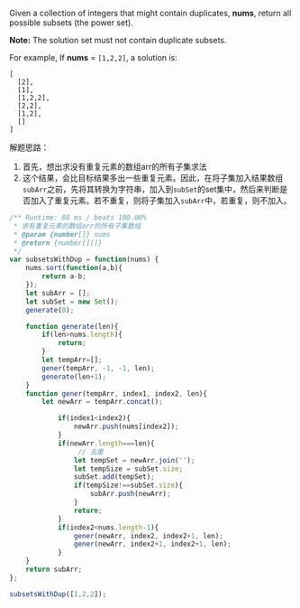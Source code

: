 Given a collection of integers that might contain duplicates, **nums**, return all possible subsets (the power set).

**Note:** The solution set must not contain duplicate subsets.

For example,
If **nums** = `[1,2,2]`, a solution is:

```
[
  [2],
  [1],
  [1,2,2],
  [2,2],
  [1,2],
  []
]
```



解题思路：

1. 首先，想出求没有重复元素的数组arr的所有子集求法
2. 这个结果，会比目标结果多出一些重复元素。因此，在将子集加入结果数组`subArr`之前，先将其转换为字符串，加入到`subSet`的set集中，然后来判断是否加入了重复元素。若不重复，则将子集加入`subArr`中，若重复，则不加入。

```javascript
/** Runtime: 88 ms / beats 100.00%
 * 求有重复元素的数组arr的所有子集数组
 * @param {number[]} nums
 * @return {number[][]}
 */
var subsetsWithDup = function(nums) {
	nums.sort(function(a,b){
		return a-b;
	});
	let subArr = [];
	let subSet = new Set();
	generate(0);

	function generate(len){
		if(len>nums.length){
			return;
		}
		let tempArr=[];
		gener(tempArr, -1, -1, len);
		generate(len+1);
	}
	function gener(tempArr, index1, index2, len){
		let newArr = tempArr.concat();

			if(index1<index2){
				newArr.push(nums[index2]);
			}
			if(newArr.length===len){
              	 // 去重
				let tempSet = newArr.join('');
				let tempSize = subSet.size;
				subSet.add(tempSet);
				if(tempSize!==subSet.size){
					subArr.push(newArr);
				}
				return;
			}
			if(index2<nums.length-1){
				gener(newArr, index2, index2+1, len);
				gener(newArr, index2+1, index2+1, len);
			}
	}
	return subArr;
};

subsetsWithDup([1,2,2]);
```



